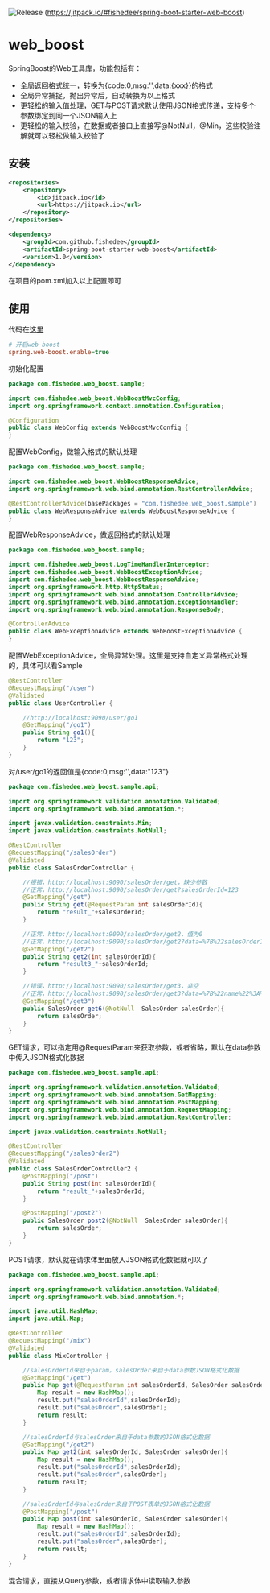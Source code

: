 ![Release](https://jitpack.io/v/fishedee/spring-boot-starter-web-boost.svg)
(https://jitpack.io/#fishedee/spring-boot-starter-web-boost)

# web_boost

SpringBoost的Web工具库，功能包括有：

* 全局返回格式统一，转换为{code:0,msg:'',data:{xxx}}的格式
* 全局异常捕捉，抛出异常后，自动转换为以上格式
* 更轻松的输入值处理，GET与POST请求默认使用JSON格式传递，支持多个参数绑定到同一个JSON输入上
* 更轻松的输入校验，在数据或者接口上直接写@NotNull，@Min，这些校验注解就可以轻松做输入校验了

## 安装

```xml
<repositories>
    <repository>
        <id>jitpack.io</id>
        <url>https://jitpack.io</url>
    </repository>
</repositories>

<dependency>
    <groupId>com.github.fishedee</groupId>
    <artifactId>spring-boot-starter-web-boost</artifactId>
    <version>1.0</version>
</dependency>
```

在项目的pom.xml加入以上配置即可

## 使用

代码在[这里](https://github.com/fishedee/spring-boot-starter-web-boost/tree/master/spring-boot-starter-web-boost-sample)

```ini
# 开启web-boost
spring.web-boost.enable=true
```

初始化配置

```java
package com.fishedee.web_boost.sample;

import com.fishedee.web_boost.WebBoostMvcConfig;
import org.springframework.context.annotation.Configuration;

@Configuration
public class WebConfig extends WebBoostMvcConfig {
}
```

配置WebConfig，做输入格式的默认处理

```java
package com.fishedee.web_boost.sample;

import com.fishedee.web_boost.WebBoostResponseAdvice;
import org.springframework.web.bind.annotation.RestControllerAdvice;

@RestControllerAdvice(basePackages = "com.fishedee.web_boost.sample")
public class WebResponseAdvice extends WebBoostResponseAdvice {
}
```

配置WebResponseAdvice，做返回格式的默认处理

```java
package com.fishedee.web_boost.sample;

import com.fishedee.web_boost.LogTimeHandlerInterceptor;
import com.fishedee.web_boost.WebBoostExceptionAdvice;
import com.fishedee.web_boost.WebBoostResponseAdvice;
import org.springframework.http.HttpStatus;
import org.springframework.web.bind.annotation.ControllerAdvice;
import org.springframework.web.bind.annotation.ExceptionHandler;
import org.springframework.web.bind.annotation.ResponseBody;

@ControllerAdvice
public class WebExceptionAdvice extends WebBoostExceptionAdvice {
}
```

配置WebExceptionAdvice，全局异常处理。这里是支持自定义异常格式处理的，具体可以看Sample

```java
@RestController
@RequestMapping("/user")
@Validated
public class UserController {

    //http://localhost:9090/user/go1
    @GetMapping("/go1")
    public String go1(){
        return "123";
    }
}
```

对/user/go1的返回值是{code:0,msg:'',data:"123"}

```java
package com.fishedee.web_boost.sample.api;

import org.springframework.validation.annotation.Validated;
import org.springframework.web.bind.annotation.*;

import javax.validation.constraints.Min;
import javax.validation.constraints.NotNull;

@RestController
@RequestMapping("/salesOrder")
@Validated
public class SalesOrderController {

    //报错，http://localhost:9090/salesOrder/get，缺少参数
    //正常，http://localhost:9090/salesOrder/get?salesOrderId=123
    @GetMapping("/get")
    public String get(@RequestParam int salesOrderId){
        return "result_"+salesOrderId;
    }

    //正常，http://localhost:9090/salesOrder/get2，值为0
    //正常，http://localhost:9090/salesOrder/get2?data=%7B%22salesOrderId%22%3A789%7D，值为789
    @GetMapping("/get2")
    public String get2(int salesOrderId){
        return "result3_"+salesOrderId;
    }

    //错误，http://localhost:9090/salesOrder/get3，非空
    //正常，http://localhost:9090/salesOrder/get3?data=%7B%22name%22%3A%22fish%22%2C%22age%22%3A123%2C%22itemList%22%3A%5B%7B%22name%22%3A%22m1%22%2C%22count%22%3A2%7D%5D%7D，值为
    @GetMapping("/get3")
    public SalesOrder get6(@NotNull  SalesOrder salesOrder){
        return salesOrder;
    }
}
```

GET请求，可以指定用@RequestParam来获取参数，或者省略，默认在data参数中传入JSON格式化数据

```java
package com.fishedee.web_boost.sample.api;

import org.springframework.validation.annotation.Validated;
import org.springframework.web.bind.annotation.GetMapping;
import org.springframework.web.bind.annotation.PostMapping;
import org.springframework.web.bind.annotation.RequestMapping;
import org.springframework.web.bind.annotation.RestController;

import javax.validation.constraints.NotNull;

@RestController
@RequestMapping("/salesOrder2")
@Validated
public class SalesOrderController2 {
    @PostMapping("/post")
    public String post(int salesOrderId){
        return "result_"+salesOrderId;
    }

    @PostMapping("/post2")
    public SalesOrder post2(@NotNull  SalesOrder salesOrder){
        return salesOrder;
    }
}
```

POST请求，默认就在请求体里面放入JSON格式化数据就可以了

```java
package com.fishedee.web_boost.sample.api;

import org.springframework.validation.annotation.Validated;
import org.springframework.web.bind.annotation.*;

import java.util.HashMap;
import java.util.Map;

@RestController
@RequestMapping("/mix")
@Validated
public class MixController {

    //salesOrderId来自于param，salesOrder来自于data参数JSON格式化数据
    @GetMapping("/get")
    public Map get(@RequestParam int salesOrderId, SalesOrder salesOrder){
        Map result = new HashMap();
        result.put("salesOrderId",salesOrderId);
        result.put("salesOrder",salesOrder);
        return result;
    }

    //salesOrderId与salesOrder来自于data参数的JSON格式化数据
    @GetMapping("/get2")
    public Map get2(int salesOrderId, SalesOrder salesOrder){
        Map result = new HashMap();
        result.put("salesOrderId",salesOrderId);
        result.put("salesOrder",salesOrder);
        return result;
    }

    //salesOrderId与salesOrder来自于POST表单的JSON格式化数据
    @PostMapping("/post")
    public Map post(int salesOrderId, SalesOrder salesOrder){
        Map result = new HashMap();
        result.put("salesOrderId",salesOrderId);
        result.put("salesOrder",salesOrder);
        return result;
    }
}
```

混合请求，直接从Query参数，或者请求体中读取输入参数



